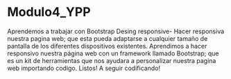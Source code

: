 # Modulo4_YPP
Aprendemos a trabajar con Bootstrap
Desing responsive- Hacer responsiva nuestra pagina web; que esta pueda adaptarse a cualquier tamaño de pantalla de los diferentes dispositivos existentes.
Aprendimos a hacer responsivo nuestra página web con un framework llamado Bootstrap; que es un kit de herramientas que nos ayudara a personalizar nuestra pagina web importando codigo.
Listos! A seguir codificando!
